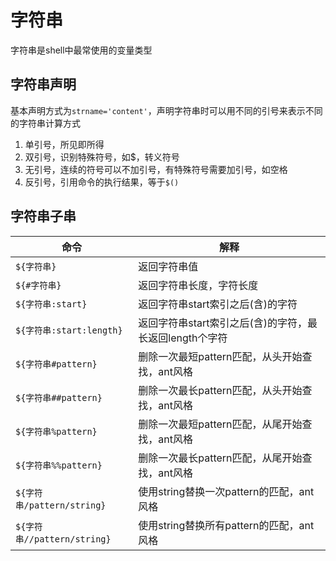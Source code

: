 # 字符串
字符串是shell中最常使用的变量类型

## 字符串声明
基本声明方式为`strname='content'`，声明字符串时可以用不同的引号来表示不同的字符串计算方式
1. 单引号，所见即所得
2. 双引号，识别特殊符号，如$，转义符号
3. 无引号，连续的符号可以不加引号，有特殊符号需要加引号，如空格
4. 反引号，引用命令的执行结果，等于`$()`


## 字符串子串
| 命令                        | 解释                                                    |
| --------------------------- | ------------------------------------------------------- |
| `${字符串}`                 | 返回字符串值                                            |
| `${#字符串}`                | 返回字符串长度，字符长度                                |
| `${字符串:start}`           | 返回字符串start索引之后(含)的字符                       |
| `${字符串:start:length}`    | 返回字符串start索引之后(含)的字符，最长返回length个字符 |
| `${字符串#pattern}`         | 删除一次最短pattern匹配，从头开始查找，ant风格          |
| `${字符串##pattern}`        | 删除一次最长pattern匹配，从头开始查找，ant风格          |
| `${字符串%pattern}`         | 删除一次最短pattern匹配，从尾开始查找，ant风格          |
| `${字符串%%pattern}`        | 删除一次最长pattern匹配，从尾开始查找，ant风格          |
| `${字符串/pattern/string}`  | 使用string替换一次pattern的匹配，ant风格                |
| `${字符串//pattern/string}` | 使用string替换所有pattern的匹配，ant风格                |

